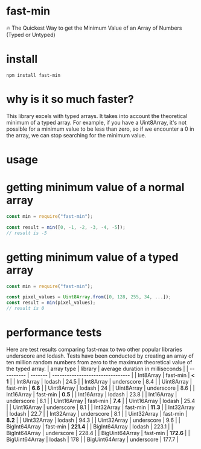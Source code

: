 # fast-min
:fire: The Quickest Way to get the Minimum Value of an Array of Numbers (Typed or Untyped)

# install
```
npm install fast-min
```

# why is it so much faster?
This library excels with typed arrays.  It takes into account the theoretical minimum of a typed array.
For example, if you have a  Uint8Array, it's not possible for a minimum value to be less than zero,
so if we encounter a 0 in the array, we can stop searching for the minimum value.

# usage
# getting minimum value of a normal array
```javascript
const min = require("fast-min");

const result = min([0, -1, -2, -3, -4, -5]);
// result is -5
```

# getting minimum value of a typed array
```javascript
const min = require("fast-min");

const pixel_values = Uint8Array.from([0, 128, 255, 34, ...]);
const result = min(pixel_values);
// result is 0
```

# performance tests
Here are test results comparing fast-max to two other popular libraries underscore and lodash.
Tests have been conducted by creating an array of ten million random numbers from zero to the maximum
theoretical value of the typed array.
| array type | library | average duration in milliseconds |
| ---------- | ------- | -------------------------------- |
| Int8Array | fast-min | **< 1** | 
| Int8Array | lodash | 24.5 | 
| Int8Array | underscore | 8.4 | 
| Uint8Array | fast-min | **6.6** | 
| Uint8Array | lodash | 24 | 
| Uint8Array | underscore | 8.6 | 
| Int16Array | fast-min | **0.5** | 
| Int16Array | lodash | 23.8 | 
| Int16Array | underscore | 8.1 | 
| Uint16Array | fast-min | **7.4** | 
| Uint16Array | lodash | 25.4 | 
| Uint16Array | underscore | 8.1 | 
| Int32Array | fast-min | **11.3** | 
| Int32Array | lodash | 22.7 | 
| Int32Array | underscore | 8.1 | 
| Uint32Array | fast-min | **8.2** | 
| Uint32Array | lodash | 94.3 | 
| Uint32Array | underscore | 9.6 | 
| BigInt64Array | fast-min | **221.4** | 
| BigInt64Array | lodash | 223.1 | 
| BigInt64Array | underscore | 228.4 | 
| BigUint64Array | fast-min | **172.6** | 
| BigUint64Array | lodash | 178 | 
| BigUint64Array | underscore | 177.7 |
